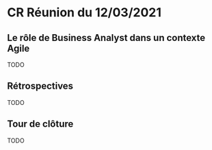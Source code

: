 # CR Réunion du 12/03/2021

## Le rôle de Business Analyst dans un contexte Agile
TODO

## Rétrospectives
TODO

## Tour de clôture
TODO
